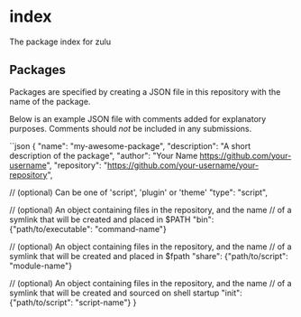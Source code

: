 # index

The package index for zulu

## Packages

Packages are specified by creating a JSON file in this repository with the name
of the package.

Below is an example JSON file with comments added for explanatory purposes.
Comments should *not* be included in any submissions.

``json
{
  "name": "my-awesome-package",
  "description": "A short description of the package",
  "author": "Your Name <https://github.com/your-username>",
  "repository": "https://github.com/your-username/your-repository",

  // (optional) Can be one of 'script', 'plugin' or 'theme'
  "type": "script",

  // (optional) An object containing files in the repository, and the name
  // of a symlink that will be created and placed in $PATH
  "bin": {"path/to/executable": "command-name"}

  // (optional) An object containing files in the repository, and the name
  // of a symlink that will be created and placed in $fpath
  "share": {"path/to/script": "module-name"}

  // (optional) An object containing files in the repository, and the name
  // of a symlink that will be created and sourced on shell startup
  "init": {"path/to/script": "script-name"}
}
```
